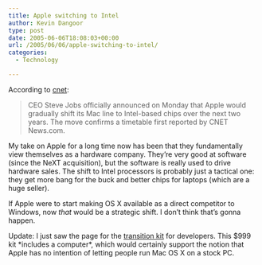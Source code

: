```yaml
---
title: Apple switching to Intel
author: Kevin Dangoor
type: post
date: 2005-06-06T18:08:03+00:00
url: /2005/06/06/apple-switching-to-intel/
categories:
  - Technology

---
```

According to [cnet][1]:

> CEO Steve Jobs officially announced on Monday that Apple would gradually shift its Mac line to Intel-based chips over the next two years. The move confirms a timetable first reported by CNET News.com.

My take on Apple for a long time now has been that they fundamentally view themselves as a hardware company. They&#8217;re very good at software (since the NeXT acquisition), but the software is really used to drive hardware sales. The shift to Intel processors is probably just a tactical one: they get more bang for the buck and better chips for laptops (which are a huge seller).

If Apple were to start making OS X available as a direct competitor to Windows, now _that_ would be a strategic shift. I don&#8217;t think that&#8217;s gonna happen.

Update: I just saw the page for the [transition kit][2] for developers. This $999 kit \*includes a computer\*, which would certainly support the notion that Apple has no intention of letting people run Mac OS X on a stock PC.

 [1]: http://news.com.com/2061-10793_3-5733723.html
 [2]: http://developer.apple.com/transitionkit.html